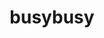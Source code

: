---
layout: case-studies
title: busybusy
description:
website: true
website-url: http://www.busybusy.com
website-thumbnail_path: /images/thumbnails/websites/busybusy.jpg
video: true
video-url: https://www.youtube.com/embed/L8aBMlTMqAc
video-thumbnail_path: /images/thumbnails/videos/busybusy.jpg
---